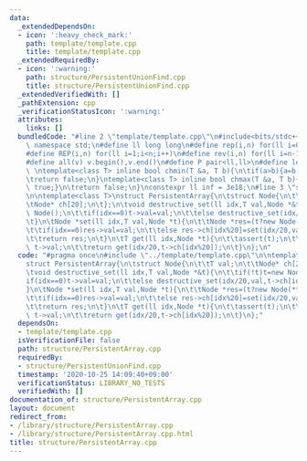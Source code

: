 ```yaml
---
data:
  _extendedDependsOn:
  - icon: ':heavy_check_mark:'
    path: template/template.cpp
    title: template/template.cpp
  _extendedRequiredBy:
  - icon: ':warning:'
    path: structure/PersistentUnionFind.cpp
    title: structure/PersistentUnionFind.cpp
  _extendedVerifiedWith: []
  _pathExtension: cpp
  _verificationStatusIcon: ':warning:'
  attributes:
    links: []
  bundledCode: "#line 2 \"template/template.cpp\"\n#include<bits/stdc++.h>\nusing\
    \ namespace std;\n#define ll long long\n#define rep(i,n) for(ll i=0;i<n;i++)\n\
    #define REP(i,n) for(ll i=1;i<n;i++)\n#define rev(i,n) for(ll i=n-1;i>=0;i--)\n\
    #define all(v) v.begin(),v.end()\n#define P pair<ll,ll>\n#define len(s) (ll)s.size()\n\
    \ \ntemplate<class T> inline bool chmin(T &a, T b){\n\tif(a>b){a=b;return true;}\n\
    \treturn false;\n}\ntemplate<class T> inline bool chmax(T &a, T b){\n\tif(a<b){a=b;return\
    \ true;}\n\treturn false;\n}\nconstexpr ll inf = 3e18;\n#line 3 \"structure/PersistentArray.cpp\"\
    \n\ntemplate<class T>\nstruct PersistentArray{\n\tstruct Node{\n\t\tT val;\n\t\
    \tNode* ch[20];\n\t};\n\tvoid destructive_set(ll idx,T val,Node *&t){\n\t\tif(!t)t=new\
    \ Node();\n\t\tif(idx==0)t->val=val;\n\t\telse destructive_set(idx/20,val,t->ch[idx%20]);\n\
    \t}\n\tNode *set(ll idx,T val,Node *t){\n\t\tNode *res=(t?new Node(*t):new Node());\n\
    \t\tif(idx==0)res->val=val;\n\t\telse res->ch[idx%20]=set(idx/20,val,res->ch[idx%20]);\n\
    \t\treturn res;\n\t}\n\tT get(ll idx,Node *t){\n\t\tassert(t);\n\t\tif(!idx)return\
    \ t->val;\n\t\treturn get(idx/20,t->ch[idx%20]);\n\t}\n};\n"
  code: "#pragma once\n#include \"../template/template.cpp\"\n\ntemplate<class T>\n\
    struct PersistentArray{\n\tstruct Node{\n\t\tT val;\n\t\tNode* ch[20];\n\t};\n\
    \tvoid destructive_set(ll idx,T val,Node *&t){\n\t\tif(!t)t=new Node();\n\t\t\
    if(idx==0)t->val=val;\n\t\telse destructive_set(idx/20,val,t->ch[idx%20]);\n\t\
    }\n\tNode *set(ll idx,T val,Node *t){\n\t\tNode *res=(t?new Node(*t):new Node());\n\
    \t\tif(idx==0)res->val=val;\n\t\telse res->ch[idx%20]=set(idx/20,val,res->ch[idx%20]);\n\
    \t\treturn res;\n\t}\n\tT get(ll idx,Node *t){\n\t\tassert(t);\n\t\tif(!idx)return\
    \ t->val;\n\t\treturn get(idx/20,t->ch[idx%20]);\n\t}\n};"
  dependsOn:
  - template/template.cpp
  isVerificationFile: false
  path: structure/PersistentArray.cpp
  requiredBy:
  - structure/PersistentUnionFind.cpp
  timestamp: '2020-10-25 14:09:40+09:00'
  verificationStatus: LIBRARY_NO_TESTS
  verifiedWith: []
documentation_of: structure/PersistentArray.cpp
layout: document
redirect_from:
- /library/structure/PersistentArray.cpp
- /library/structure/PersistentArray.cpp.html
title: structure/PersistentArray.cpp
---
```

